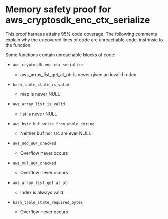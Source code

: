# Memory safety proof for aws_cryptosdk_enc_ctx_serialize

This proof harness attains 95% code coverage.  The following comments explain
why the uncovered lines of code are unreachable code, instrinsic to the function.

Some functions contain unreachable blocks of code:

* `aws_cryptosdk_enc_ctx_serialize`

    * aws_array_list_get_at_ptr is never given an invalid index

* `hash_table_state_is_valid`

    *  map is never NULL

* `aws_array_list_is_valid`

    *  list is never NULL

* `aws_byte_buf_write_from_whole_string`

    *  Neither buf nor src are ever NULL

* `aws_add_u64_checked`

    *  Overflow never occurs 

* `aws_mul_u64_checked`

    *  Overflow never occurs 

* `aws_array_list_get_at_ptr`

    *  Index is always valid

* `hash_table_state_required_bytes`

    *  Overflow never occurs